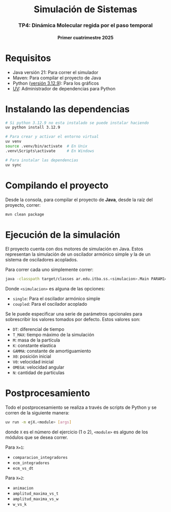 <h1 align="center">Simulación de Sistemas</h1>
<h3 align="center">TP4: Dinámica Molecular regida por el paso temporal</h3>
<h4 align="center">Primer cuatrimestre 2025</h4>

# Requisitos

* Java versión 21: Para correr el simulador
* Maven: Para compilar el proyecto de Java
* Python ([versión 3.12.9](https://www.python.org/downloads/release/python-3129/)): Para los gráficos
* [UV](https://github.com/astral-sh/uv): Administrador de dependencias para
Python

# Instalando las dependencias

```sh
# Si python 3.12.9 no esta instalado se puede instalar haciendo
uv python install 3.12.9

# Para crear y activar el entorno virtual
uv venv
source .venv/bin/activate  # En Unix
.venv\Scripts\activate     # En Windows

# Para instalar las dependencias
uv sync
```

# Compilando el proyecto

Desde la consola, para compilar el proyecto de **Java**, desde la raíz del
proyecto, correr:

```bash
mvn clean package
```

# Ejecución de la simulación

El proyecto cuenta con dos motores de simulación en Java. Estos representan la
simulación de un oscilador armónico simple y la de un sistema de osciladores
acoplados.

Para correr cada uno simplemente correr:

```bash
java -classpath target/classes ar.edu.itba.ss.<simulacion>.Main PARAM1=X PARAM2=Y ...
```

Donde `<simulacion>` es alguna de las opciones:

- `single`: Para el oscilador armónico simple
- `coupled`: Para el oscilador acoplado

Se le puede especificar una serie de parámetros opcionales para sobrescribir los
valores tomados por defecto. Estos valores son:

- `DT`: diferencial de tiempo
- `T_MAX`: tiempo máximo de la simulación
- `M`: masa de la partícula
- `K`: constante elastica
- `GAMMA`: constante de amortiguamiento
- `X0`: posición inicial
- `V0`: velocidad inicial
- `OMEGA`: velocidad angular
- `N`: cantidad de partículas

# Postprocesamiento

Todo el postprocesamiento se realiza a través de scripts de Python y se corren
de la siguiente manera:

```bash
uv run -m ejX.<module> [args]
```

donde `X` es el número del ejercicio (1 o 2), `<module>` es alguno de los
módulos que se desea correr.

Para `X=1`:

- `comparacion_integradores`
- `ecm_integradores`
- `ecm_vs_dt`

Para `X=2`:

- `animacion`
- `amplitud_maxima_vs_t`
- `amplitud_maxima_vs_w`
- `w_vs_k`
